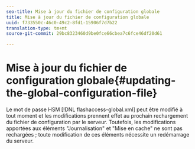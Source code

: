 ```yaml
---
seo-title: Mise à jour du fichier de configuration globale
title: Mise à jour du fichier de configuration globale
uuid: f733550c-46c0-49c2-8fd1-15906f7d7b22
translation-type: tm+mt
source-git-commit: 29bc8323460d9be0fce66cbea7c6fce46df20d61

---
```



# Mise à jour du fichier de configuration globale{#updating-the-global-configuration-file}

Le mot de passe HSM [!DNL flashaccess-global.xml] peut être modifié à tout moment et les modifications prennent effet au prochain rechargement du fichier de configuration par le serveur. Toutefois, les modifications apportées aux éléments &quot;Journalisation&quot; et &quot;Mise en cache&quot; ne sont pas rechargées ; toute modification de ces éléments nécessite un redémarrage du serveur.
